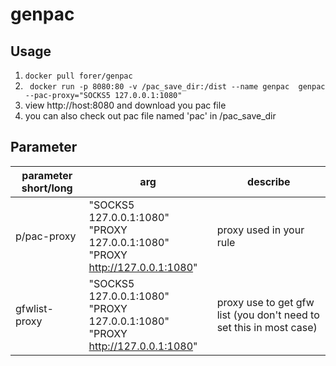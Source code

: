 # genpac

## Usage

1. `docker pull forer/genpac`
2. ` docker run -p 8080:80 -v /pac_save_dir:/dist --name genpac  genpac --pac-proxy="SOCKS5 127.0.0.1:1080"`
3. view http://host:8080 and download you pac file
4. you can also check out pac file named 'pac' in /pac_save_dir

## Parameter
|parameter short/long|arg|describe|
|---------|---|--------|
|p/pac-proxy|"SOCKS5 127.0.0.1:1080"<br>"PROXY 127.0.0.1:1080"<br>"PROXY http://127.0.0.1:1080"|proxy used in your rule|
|gfwlist-proxy|"SOCKS5 127.0.0.1:1080"<br>"PROXY 127.0.0.1:1080"<br>"PROXY http://127.0.0.1:1080"|proxy use to get gfw list (you don't need to set this in most case)|
